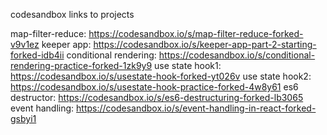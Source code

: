codesandbox links to projects

map-filter-reduce: https://codesandbox.io/s/map-filter-reduce-forked-v9v1ez
keeper app: https://codesandbox.io/s/keeper-app-part-2-starting-forked-idb4ii
conditional rendering: https://codesandbox.io/s/conditional-rendering-practice-forked-1zk9y9
use state hook1: https://codesandbox.io/s/usestate-hook-forked-yt026v
use state hook2: https://codesandbox.io/s/usestate-hook-practice-forked-4w8y61
es6 destructor: https://codesandbox.io/s/es6-destructuring-forked-lb3065
event handling: https://codesandbox.io/s/event-handling-in-react-forked-gsbyi1